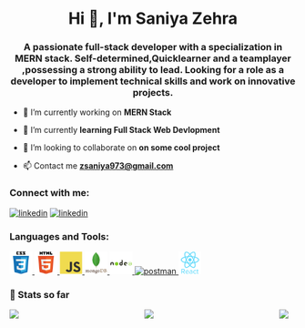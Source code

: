   <h1 align="center">Hi 👋, I'm Saniya Zehra</h1>
<h3 align="center">A passionate full-stack developer with a specialization in MERN stack. Self-determined,Quicklearner and a teamplayer ,possessing a strong ability to lead. Looking for a role as a developer to implement technical skills and work on innovative projects.</h3>

- 🔭 I’m currently working on **MERN Stack**

- 🌱 I’m currently **learning Full Stack Web Devlopment**

- 👯 I’m looking to collaborate on **on some cool project**

- 📫 Contact me **zsaniya973@gmail.com**

<h3 align="left">Connect with me:</h3>

<p align="left">
  <a href="https://www.linkedin.com/in/saniya-zehra-a5760122a/" alt="linkedin"  >  <img src="https://img.shields.io/badge/LinkedIn-0077B5?style=for-the-badge&logo=linkedin&logoColor=white" alt="linkedin" /></a>
   <a href="https://github.com/Saniyzehra123" alt="gitHub"  >  <img src="https://img.shields.io/badge/GitHub-100000?style=for-the-badge&logo=github&logoColor=white" alt="linkedin" /></a>
</p>


<p align="left">
</p>

<h3 align="left">Languages and Tools:</h3>
<p align="left"> <a href="https://www.w3schools.com/css/" target="_blank" rel="noreferrer"> <img src="https://raw.githubusercontent.com/devicons/devicon/master/icons/css3/css3-original-wordmark.svg" alt="css3" width="40" height="40"/> </a> <a href="https://www.w3.org/html/" target="_blank" rel="noreferrer"> <img src="https://raw.githubusercontent.com/devicons/devicon/master/icons/html5/html5-original-wordmark.svg" alt="html5" width="40" height="40"/> </a> <a href="https://developer.mozilla.org/en-US/docs/Web/JavaScript" target="_blank" rel="noreferrer"> <img src="https://raw.githubusercontent.com/devicons/devicon/master/icons/javascript/javascript-original.svg" alt="javascript" width="40" height="40"/> </a> <a href="https://www.mongodb.com/" target="_blank" rel="noreferrer"> <img src="https://raw.githubusercontent.com/devicons/devicon/master/icons/mongodb/mongodb-original-wordmark.svg" alt="mongodb" width="40" height="40"/> </a> <a href="https://nodejs.org" target="_blank" rel="noreferrer"> <img src="https://raw.githubusercontent.com/devicons/devicon/master/icons/nodejs/nodejs-original-wordmark.svg" alt="nodejs" width="40" height="40"/> </a> <a href="https://postman.com" target="_blank" rel="noreferrer"> <img src="https://www.vectorlogo.zone/logos/getpostman/getpostman-icon.svg" alt="postman" width="40" height="40"/> </a> <a href="https://reactjs.org/" target="_blank" rel="noreferrer"> <img src="https://raw.githubusercontent.com/devicons/devicon/master/icons/react/react-original-wordmark.svg" alt="react" width="40" height="40"/> </a> </p>

 <h3 align="left">👷 Stats so far </h3>
<img align="left" width="47%" src="https://github-readme-stats.vercel.app/api?username=Saniyzehra123&&show_icons=true&title_color=ffffff&icon_color=bb2acf&text_color=daf7dc&bg_color=151515"/>

<img align="left" width="47%" src ="https://github-readme-stats.vercel.app/api/top-langs/?username=Saniyzehra123&layout=compact" />
 
 <img src="https://github-readme-streak-stats.herokuapp.com?user=Saniyzehra123&date_format=M%20j%5B%2C%20Y%5D" />
 
